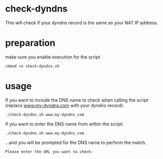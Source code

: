 # check-dyndns
This will check if your dyndns record is the same as your NAT IP address.

# preparation
make sure you enable execution for the script
```
chmod +x check-dyndns.sh
```

# usage
If you want to include the DNS name to check when calling the script (replace www.my-dyndns.com with your dyndns record):
```
./check-dyndns.sh www.my-dyndns.com
```
If you want to enter the DNS name from within the script:
```
./check-dyndns.sh www.my-dyndns.com
```
...and you will be prompted for the DNS name to perform the match.
```
Please enter the URL you want to check: 
```
